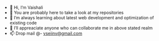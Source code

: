 - 👋 Hi, I’m Vaishali
- 👀 You are probably here to take a look at my repositories
- 🌱 I’m always learning about latest web development and optimization of existing code
- 💞️ I’ll appreaciate anyone who can collaborate me in above stated realm
- 📫 Drop mail @- vseiinv@gmail.com

<!---
Vaishali-vs/Vaishali-vs is a ✨ special ✨ repository because its `README.md` (this file) appears on your GitHub profile.
You can click the Preview link to take a look at your changes.
--->

